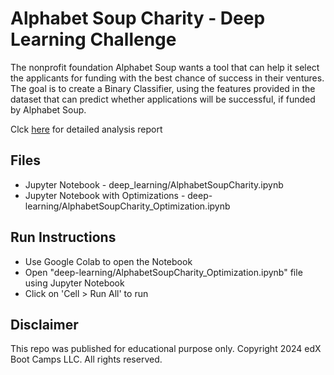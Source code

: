 # Alphabet Soup Charity - Deep Learning Challenge

The nonprofit foundation Alphabet Soup wants a tool that can help it select the applicants for funding with the best chance of success in their ventures. The goal is to create a Binary Classifier,
using the features provided in the dataset that can predict whether applications will be successful, if funded by Alphabet Soup.

Clck [here](report.md) for detailed analysis report


## Files

* Jupyter Notebook - deep_learning/AlphabetSoupCharity.ipynb
* Jupyter Notebook with Optimizations - deep-learning/AlphabetSoupCharity_Optimization.ipynb

## Run Instructions

* Use Google Colab to open the Notebook
* Open "deep-learning/AlphabetSoupCharity_Optimization.ipynb" file using Jupyter Notebook
* Click on 'Cell > Run All' to run

## Disclaimer
This repo was published for educational purpose only. Copyright 2024 edX Boot Camps LLC. All rights reserved.
